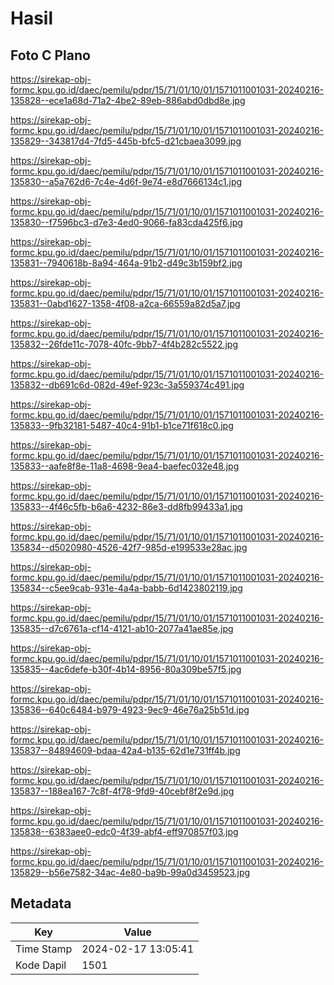 # Hasil

## Foto C Plano

https://sirekap-obj-formc.kpu.go.id/daec/pemilu/pdpr/15/71/01/10/01/1571011001031-20240216-135828--ece1a68d-71a2-4be2-89eb-886abd0dbd8e.jpg

https://sirekap-obj-formc.kpu.go.id/daec/pemilu/pdpr/15/71/01/10/01/1571011001031-20240216-135829--343817d4-7fd5-445b-bfc5-d21cbaea3099.jpg

https://sirekap-obj-formc.kpu.go.id/daec/pemilu/pdpr/15/71/01/10/01/1571011001031-20240216-135830--a5a762d6-7c4e-4d6f-9e74-e8d7666134c1.jpg

https://sirekap-obj-formc.kpu.go.id/daec/pemilu/pdpr/15/71/01/10/01/1571011001031-20240216-135830--f7596bc3-d7e3-4ed0-9066-fa83cda425f6.jpg

https://sirekap-obj-formc.kpu.go.id/daec/pemilu/pdpr/15/71/01/10/01/1571011001031-20240216-135831--7940618b-8a94-464a-91b2-d49c3b159bf2.jpg

https://sirekap-obj-formc.kpu.go.id/daec/pemilu/pdpr/15/71/01/10/01/1571011001031-20240216-135831--0abd1627-1358-4f08-a2ca-66559a82d5a7.jpg

https://sirekap-obj-formc.kpu.go.id/daec/pemilu/pdpr/15/71/01/10/01/1571011001031-20240216-135832--26fde11c-7078-40fc-9bb7-4f4b282c5522.jpg

https://sirekap-obj-formc.kpu.go.id/daec/pemilu/pdpr/15/71/01/10/01/1571011001031-20240216-135832--db691c6d-082d-49ef-923c-3a559374c491.jpg

https://sirekap-obj-formc.kpu.go.id/daec/pemilu/pdpr/15/71/01/10/01/1571011001031-20240216-135833--9fb32181-5487-40c4-91b1-b1ce71f618c0.jpg

https://sirekap-obj-formc.kpu.go.id/daec/pemilu/pdpr/15/71/01/10/01/1571011001031-20240216-135833--aafe8f8e-11a8-4698-9ea4-baefec032e48.jpg

https://sirekap-obj-formc.kpu.go.id/daec/pemilu/pdpr/15/71/01/10/01/1571011001031-20240216-135833--4f46c5fb-b6a6-4232-86e3-dd8fb99433a1.jpg

https://sirekap-obj-formc.kpu.go.id/daec/pemilu/pdpr/15/71/01/10/01/1571011001031-20240216-135834--d5020980-4526-42f7-985d-e199533e28ac.jpg

https://sirekap-obj-formc.kpu.go.id/daec/pemilu/pdpr/15/71/01/10/01/1571011001031-20240216-135834--c5ee9cab-931e-4a4a-babb-6d1423802119.jpg

https://sirekap-obj-formc.kpu.go.id/daec/pemilu/pdpr/15/71/01/10/01/1571011001031-20240216-135835--d7c6761a-cf14-4121-ab10-2077a41ae85e.jpg

https://sirekap-obj-formc.kpu.go.id/daec/pemilu/pdpr/15/71/01/10/01/1571011001031-20240216-135835--4ac6defe-b30f-4b14-8956-80a309be57f5.jpg

https://sirekap-obj-formc.kpu.go.id/daec/pemilu/pdpr/15/71/01/10/01/1571011001031-20240216-135836--640c6484-b979-4923-9ec9-46e76a25b51d.jpg

https://sirekap-obj-formc.kpu.go.id/daec/pemilu/pdpr/15/71/01/10/01/1571011001031-20240216-135837--84894609-bdaa-42a4-b135-62d1e731ff4b.jpg

https://sirekap-obj-formc.kpu.go.id/daec/pemilu/pdpr/15/71/01/10/01/1571011001031-20240216-135837--188ea167-7c8f-4f78-9fd9-40cebf8f2e9d.jpg

https://sirekap-obj-formc.kpu.go.id/daec/pemilu/pdpr/15/71/01/10/01/1571011001031-20240216-135838--6383aee0-edc0-4f39-abf4-eff970857f03.jpg

https://sirekap-obj-formc.kpu.go.id/daec/pemilu/pdpr/15/71/01/10/01/1571011001031-20240216-135829--b56e7582-34ac-4e80-ba9b-99a0d3459523.jpg


## Metadata

| Key        | Value               |
| ---------- | ------------------- |
| Time Stamp | 2024-02-17 13:05:41 |
| Kode Dapil | 1501                |



